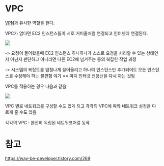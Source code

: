 # VPC
[VPN](VPN)과 유사한 역할을 한다. 

VPC가 없다면 EC2 인스턴스들이 서로 거미줄처럼 연결되고 인터넷과 연결된다.

![](https://i.imgur.com/vQAACVD.png)


-> 요청이 들어왔을때 EC2 인스턴스 하나하나가 스스로 요청을 처리할 수 있는 상태인지 아닌지 판단하고 아니라면 다른 EC2에 넘겨주는 등의 복잡한 작업 과정

-> 시스템의 복잡도를 엄청나게 끌어올리고 하나의 인스턴스만 추가되어도 모든 인스턴스를 수정해야 하는 불편함 야기 == 마치 인터넷 전용선을 다시 까는 것임

VPC를 적용하는 경우 다음과 같음

![](https://i.imgur.com/LU7Ld8w.png)

VPC 별로 네트워크를 구성할 수도 있게 되고 각각의 VPC에 따라 네트워크 설정을 다르게 줄 수도 있음

각각의 VPC : 완전히 독립된 네트워크처럼 동작


# 참고
https://way-be-developer.tistory.com/269

